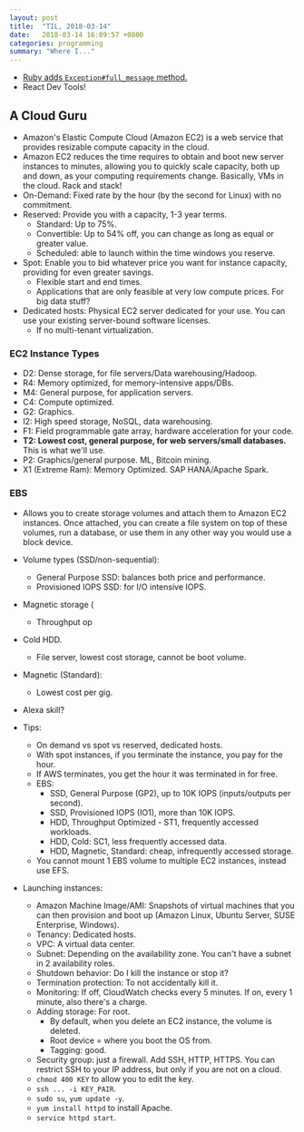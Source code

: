 ```yaml
---
layout: post
title:  "TIL, 2018-03-14"
date:   2018-03-14 16:09:57 +0800
categories: programming
summary: "Where I..."
---
```


- [Ruby adds `Exception#full_message` method.](https://blog.bigbinary.com/2018/03/13/ruby-2-5-adds-exception-full_message-method.html)
- React Dev Tools!

## A Cloud Guru

- Amazon's Elastic Compute Cloud (Amazon EC2) is a web service that provides resizable compute capacity in the cloud.
- Amazon EC2 reduces the time requires to obtain and boot new server instances to minutes, allowing you to quickly scale capacity, both up and down, as your computing requirements change. Basically, VMs in the cloud. Rack and stack!
- On-Demand: Fixed rate by the hour (by the second for Linux) with no commitment.
- Reserved: Provide you with a capacity, 1-3 year terms.
  - Standard: Up to 75%.
  - Convertible: Up to 54% off, you can change as long as equal or greater value.
  - Scheduled: able to launch within the time windows you reserve.
- Spot: Enable you to bid whatever price you want for instance capacity, providing for even greater savings.
  - Flexible start and end times.
  - Applications that are only feasible at very low compute prices. For big data stuff?
- Dedicated hosts: Physical EC2 server dedicated for your use. You can use your existing server-bound software licenses.
  - If no multi-tenant virtualization.

### EC2 Instance Types

- D2: Dense storage, for file servers/Data warehousing/Hadoop.
- R4: Memory optimized, for memory-intensive apps/DBs.
- M4: General purpose, for application servers.
- C4: Compute optimized.
- G2: Graphics.
- I2: High speed storage, NoSQL, data warehousing.
- F1: Field programmable gate array, hardware acceleration for your code.
- **T2: Lowest cost, general purpose, for web servers/small databases.** This is what we'll use.
- P2: Graphics/general purpose. ML, Bitcoin mining.
- X1 (Extreme Ram): Memory Optimized. SAP HANA/Apache Spark.

### EBS

- Allows you to create storage volumes and attach them to Amazon EC2 instances. Once attached, you can create a file system on top of these volumes, run a database, or use them in any other way you would use a block device.
- Volume types (SSD/non-sequential):
  - General Purpose SSD: balances both price and performance.
  - Provisioned IOPS SSD: for I/O intensive IOPS.
- Magnetic storage (
  - Throughput op
- Cold HDD.
  - File server, lowest cost storage, cannot be boot volume.
- Magnetic (Standard):
  - Lowest cost per gig.

- Alexa skill?


- Tips:
  - On demand vs spot vs reserved, dedicated hosts.
  - With spot instances, if you terminate the instance, you pay for the hour.
  - If AWS terminates, you get the hour it was terminated in for free.
  - EBS:
    - SSD, General Purpose (GP2), up to 10K IOPS (inputs/outputs per second).
    - SSD, Provisioned IOPS (IO1), more than 10K IOPS.
    - HDD, Throughput Optimized - ST1, frequently accessed workloads.
    - HDD, Cold: SC1, less frequently accessed data.
    - HDD, Magnetic, Standard: cheap, infrequently accessed storage.
  - You cannot mount 1 EBS volume to multiple EC2 instances, instead use EFS.

- Launching instances:
  - Amazon Machine Image/AMI: Snapshots of virtual machines that you can then provision and boot up (Amazon Linux, Ubuntu Server, SUSE Enterprise, Windows).
  - Tenancy: Dedicated hosts.
  - VPC: A virtual data center.
  - Subnet: Depending on the availability zone. You can't have a subnet in 2 availability roles.
  - Shutdown behavior: Do I kill the instance or stop it?
  - Termination protection: To not accidentally kill it.
  - Monitoring: If off, CloudWatch checks every 5 minutes. If on, every 1 minute, also there's a charge.
  - Adding storage: For root.
    - By default, when you delete an EC2 instance, the volume is deleted.
    - Root device = where you boot the OS from.
    - Tagging: good.
  - Security group: just a firewall. Add SSH, HTTP, HTTPS. You can restrict SSH to your IP address, but only if you are not on a cloud.
  - `chmod 400 KEY` to allow you to edit the key.
  - `ssh ... -i KEY_PAIR`.
  - `sudo su`, `yum update -y`.
  - `yum install httpd` to install Apache.
  - `service httpd start`.
